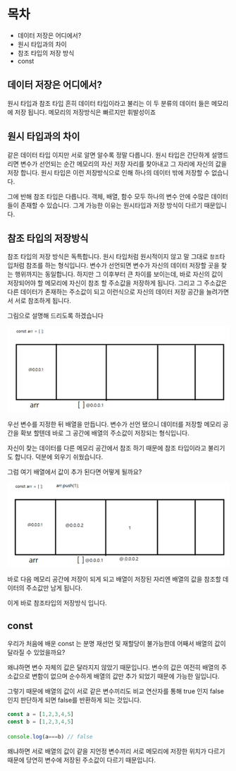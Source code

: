 # 목차
- 데이터 저장은 어디에서?
- 원시 타입과의 차이
- 참조 타입의 저장 방식
- const

## 데이터 저장은 어디에서?
원시 타입과 참조 타입 흔히 데이터 타입이라고 불리는 이 두 분류의 데이터 들은 메모리에 저장 됩니다. 메모리의 저장방식은 빠르지만 휘발성이죠

## 원시 타입과의 차이
같은 데이터 타입 이지만 서로 알면 알수록 정말 다릅니다.
원시 타입은 간단하게 설명드리면 변수가 선언되는 순간 메모리의 자신 저장 자리를 찾아내고 그 자리에 자신의 값을 저장 합니다.
원시 타입은 이런 저장방식으로 인해 하나의 데이터 밖에 저장할 수 없습니다.

그에 반해 참조 타입은 다릅니다. 객체, 배열, 함수 모두 하나의 변수 안에 수많은 데이터들이 존재할 수 있습니다.
그게 가능한 이유는 원시타입과 저장 방식이 다르기 때문입니다.
## 참조 타입의 저장방식
참조 타입의 저장 방식은 독특합니다. 원시 타입처럼 원시적이지 않고 말 그대로 `참조`타입처럼 참조를 하는 형식입니다.
변수가 선언되면 변수가 자신의 데이터 저장할 곳을 찾는 행위까지는 동일합니다.
하지만 그 이후부터 큰 차이를 보이는데, 바로 자신의 값이 저장되어야 할 메모리에 자신이 참조 할 주소값을 저장하게 됩니다.
그리고 그 주소값은 다른 데이터가 존재하는 주소값이 되고 이런식으로 자신의 데이터 저장 공간을 늘려가면서 서로 참조하게 됩니다.

그림으로 설명해 드리도록 하겠습니다

![참조](./참조사진/참조.png)

우선 변수를 지정한 뒤 배열을 만듭니다.
변수가 선언 됐으니 데이터를 저장할 메모리 공간을 확보 할텐데 바로 그 공간에 배열의 주소값이 저장되는 형식입니다.

자신이 찾는 데이터를 다른 메모리 공간에서 참조 하기 때문에 참조 타입이라고 불리기도 합니다. 덕분에 외우기 쉬웠습니다.

그럼 여기 배열에서 값이 추가 된다면 어떻게 될까요?

![참조2](./참조사진/참조2.png)

바로 다음 메모리 공간에 저장이 되게 되고 배열이 저장된 자리엔 배열의 값을 참조할 데이터의 주소값만 남게 됩니다.

이게 바로 참조타입의 저장방식 입니다.

## const

우리가 처음에 배운 const 는 분명 재선언 및 재할당이 불가능한데 어째서 배열의 값이 달라질 수 있었을까요?

왜냐하면 변수 자체의 값은 달라지지 않았기 때문입니다. 변수의 값은 여전히 배열의 주소값으로 변함이 없으며 순수하게 배열의 값만 추가 되었기 때문에 가능한 일입니다.

그렇기 때문에 배열의 값이 서로 같은 변수끼리도 비교 연산자를 통해 true 인지 false 인지 판단하게 되면 false를 반환하게 되는 것입니다.

```js
const a = [1,2,3,4,5]
const b = [1,2,3,4,5]

console.log(a===b) // false
```
왜냐하면 서로 배열의 값이 같을 지언정 변수끼리 서로 메모리에 저장한 위치가 다르기 때문에 당연히 변수에 저장된 주소값이 다르기 때문입니다.